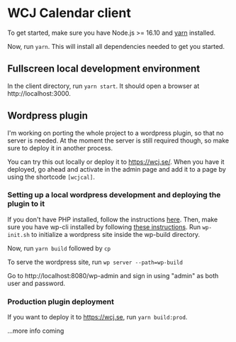 # WCJ Calendar client

To get started, make sure you have Node.js >= 16.10 and [yarn](https://yarnpkg.com/getting-started/install) installed.

Now, run `yarn`. This will install all dependencies needed to get you started. 

## Fullscreen local development environment

In the client directory, run `yarn start`. It should open a browser at http://localhost:3000. 

## Wordpress plugin

I'm working on porting the whole project to a wordpress plugin, so that no server is needed. At the moment the server is still required though, so make sure to deploy it in another process.

You can try this out locally or deploy it to https://wcj.se/. When you have it deployed, go ahead and activate in the admin page and add it to a page by using the shortcode `[wcjcal]`.

### Setting up a local wordpress development and deploying the plugin to it

If you don't have PHP installed, follow the instructions [here](https://www.php.net/manual/en/install.php). Then, make sure you have wp-cli installed by following [these instructions](https://make.wordpress.org/cli/handbook/guides/installing/). Run `wp-init.sh` to initialize a wordpress site inside the wp-build directory.

Now, run `yarn build` followed by `cp `

To serve the wordpress site, run `wp server --path=wp-build`

Go to http://localhost:8080/wp-admin and sign in using "admin" as both user and password.

### Production plugin deployment
If you want to deploy it to https://wcj.se, run `yarn build:prod`. 

...more info coming